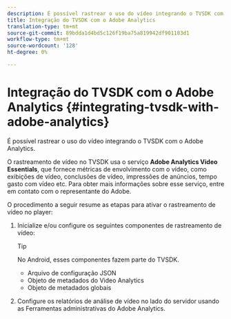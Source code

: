 ```yaml
---
description: É possível rastrear o uso do vídeo integrando o TVSDK com o Adobe Analytics.
title: Integração do TVSDK com o Adobe Analytics
translation-type: tm+mt
source-git-commit: 89bdda1d4bd5c126f19ba75a819942df901183d1
workflow-type: tm+mt
source-wordcount: '128'
ht-degree: 0%

---
```



# Integração do TVSDK com o Adobe Analytics {#integrating-tvsdk-with-adobe-analytics}

É possível rastrear o uso do vídeo integrando o TVSDK com o Adobe Analytics.

O rastreamento de vídeo no TVSDK usa o serviço **Adobe Analytics Video Essentials**, que fornece métricas de envolvimento com o vídeo, como exibições de vídeo, conclusões de vídeo, impressões de anúncios, tempo gasto com vídeo etc. Para obter mais informações sobre esse serviço, entre em contato com o representante do Adobe.

O procedimento a seguir resume as etapas para ativar o rastreamento de vídeo no player:

1. Inicialize e/ou configure os seguintes componentes de rastreamento de vídeo:

   >[!TIP]
   >
   >No Android, esses componentes fazem parte do TVSDK.

   * Arquivo de configuração JSON
   * Objeto de metadados do Video Analytics
   * Objeto de metadados globais

1. Configure os relatórios de análise de vídeo no lado do servidor usando as Ferramentas administrativas do Adobe Analytics.